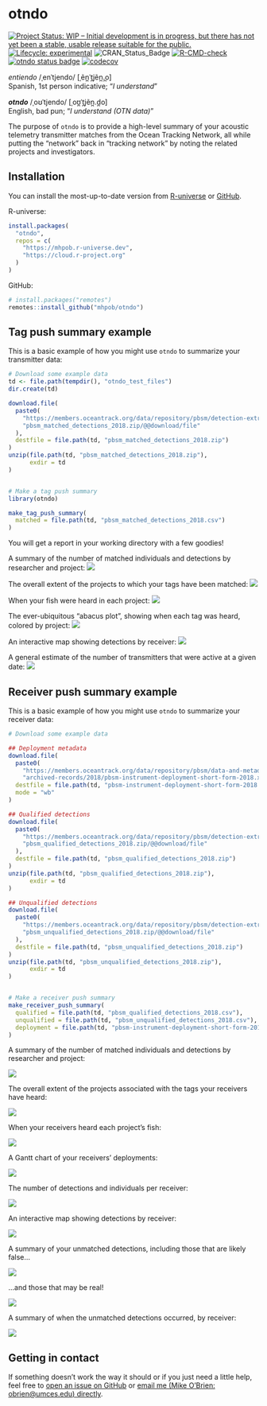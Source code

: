 
<!-- README.md is generated from README.Rmd. Please edit that file -->

# otndo

<!-- badges: start -->

[![Project Status: WIP – Initial development is in progress, but there
has not yet been a stable, usable release suitable for the
public.](https://www.repostatus.org/badges/latest/wip.svg)](https://www.repostatus.org/#wip)
[![Lifecycle:
experimental](https://img.shields.io/badge/lifecycle-experimental-orange.svg)](https://www.tidyverse.org/lifecycle/#experimental)
![CRAN_Status_Badge](http://www.r-pkg.org/badges/version/otndo)
[![R-CMD-check](https://github.com/mhpob/otndo/actions/workflows/R-CMD-check.yaml/badge.svg)](https://github.com/mhpob/otndo/actions/workflows/R-CMD-check.yaml)
[![otndo status
badge](https://mhpob.r-universe.dev/badges/otndo)](https://mhpob.r-universe.dev/otndo)
[![codecov](https://codecov.io/gh/mhpob/otndo/graph/badge.svg?token=A4JRJT7CFA)](https://codecov.io/gh/mhpob/otndo)
<!-- badges: end -->

*entiendo* /ˌenˈtjendo/ \[ˌẽn̪ˈt̪jẽn̪.̪o\]   
Spanish, 1st person indicative; “*I understand*”

***otndo*** /ˌoʊˈtjendo/ \[ˌoʊ̪ˈt̪jẽn̪.d̪o\]  
English, bad pun; “*I understand (OTN data)*”

The purpose of `otndo` is to provide a high-level summary of your
acoustic telemetry transmitter matches from the Ocean Tracking Network,
all while putting the “network” back in “tracking network” by noting the
related projects and investigators.

## Installation

You can install the most-up-to-date version from
[R-universe](https://mhpob.r-universe.dev/otndo) or
[GitHub](https://github.com/mhpob/otndo).

R-universe:

``` r
install.packages(
  "otndo",
  repos = c(
    "https://mhpob.r-universe.dev",
    "https://cloud.r-project.org"
  )
)
```

GitHub:

``` r
# install.packages("remotes")
remotes::install_github("mhpob/otndo")
```

## Tag push summary example

This is a basic example of how you might use `otndo` to summarize your
transmitter data:

``` r
# Download some example data
td <- file.path(tempdir(), "otndo_test_files")
dir.create(td)

download.file(
  paste0(
    "https://members.oceantrack.org/data/repository/pbsm/detection-extracts/",
    "pbsm_matched_detections_2018.zip/@@download/file"
  ),
  destfile = file.path(td, "pbsm_matched_detections_2018.zip")
)
unzip(file.path(td, "pbsm_matched_detections_2018.zip"),
      exdir = td
)


# Make a tag push summary
library(otndo)

make_tag_push_summary(
  matched = file.path(td, "pbsm_matched_detections_2018.csv")
)
```

You will get a report in your working directory with a few goodies!

A summary of the number of matched individuals and detections by
researcher and project:
![](man/figures/readme-tag_t1_detection_table.png)

The overall extent of the projects to which your tags have been matched:
![](man/figures/README-tag_f1_geographic_extent.png)

When your fish were heard in each project:
![](man/figures/README-tag_f2_time.png)

The ever-ubiquitous “abacus plot”, showing when each tag was heard,
colored by project: ![](man/figures/README-tag_f3_abacus.png)

An interactive map showing detections by receiver:
![](man/figures/README-tag_f4_leaflet.png)

A general estimate of the number of transmitters that were active at a
given date: ![](man/figures/README-tag_f5_transmitter_loss.png)

## Receiver push summary example

This is a basic example of how you might use `otndo` to summarize your
receiver data:

``` r
# Download some example data

## Deployment metadata
download.file(
  paste0(
    "https://members.oceantrack.org/data/repository/pbsm/data-and-metadata/",
    "archived-records/2018/pbsm-instrument-deployment-short-form-2018.xls/@@download/file"),
  destfile = file.path(td, "pbsm-instrument-deployment-short-form-2018.xls"),
  mode = "wb"
)

## Qualified detections
download.file(
  paste0(
    "https://members.oceantrack.org/data/repository/pbsm/detection-extracts/",
    "pbsm_qualified_detections_2018.zip/@@download/file"
  ),
  destfile = file.path(td, "pbsm_qualified_detections_2018.zip")
)
unzip(file.path(td, "pbsm_qualified_detections_2018.zip"),
      exdir = td
)

## Unqualified detections
download.file(
  paste0(
    "https://members.oceantrack.org/data/repository/pbsm/detection-extracts/",
    "pbsm_unqualified_detections_2018.zip/@@download/file"
  ),
  destfile = file.path(td, "pbsm_unqualified_detections_2018.zip")
)
unzip(file.path(td, "pbsm_unqualified_detections_2018.zip"),
      exdir = td
)


# Make a receiver push summary
make_receiver_push_summary(
  qualified = file.path(td, "pbsm_qualified_detections_2018.csv"),
  unqualified = file.path(td, "pbsm_unqualified_detections_2018.csv"),
  deployment = file.path(td, "pbsm-instrument-deployment-short-form-2018.xls")
)
```

A summary of the number of matched individuals and detections by
researcher and project:

![](man/figures/README-rec_t1.png)

The overall extent of the projects associated with the tags your
receivers have heard:

![](man/figures/README-rec_f1.png)

When your receivers heard each project’s fish:

![](man/figures/README-rec_f2.png)

A Gantt chart of your receivers’ deployments:

![](man/figures/README-rec_f3.png)

The number of detections and individuals per receiver:

![](man/figures/README-rec_t2.png)

An interactive map showing detections by receiver:

![](man/figures/README-rec_f4.png)

A summary of your unmatched detections, including those that are likely
false…

![](man/figures/README-rec_t3.png)

…and those that may be real!

![](man/figures/README-rec_t4.png)

A summary of when the unmatched detections occurred, by receiver:

![](man/figures/README-rec_f6.png)

## Getting in contact

If something doesn’t work the way it should or if you just need a little
help, feel free to [open an issue on
GitHub](https://github.com/mhpob/otndo/issues) or [email me (Mike
O’Brien: obrien@umces.edu) directly](mailto:obrien@umces.edu).
